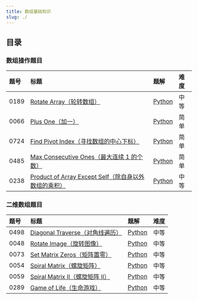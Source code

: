 ```yaml
---
title: 数组基础知识
slug: ./
---
```


## 目录

### 数组操作题目

| 题号 | 标题                                                                                          | 题解                                                                            | 难度 |
| :--- | :-------------------------------------------------------------------------------------------- | :------------------------------------------------------------------------------ | :--- |
| 0189 | [Rotate Array（轮转数组）][leetcode/rotate-array]                                             | [Python](./01-Array-Operation-Questions/01-189-Rotate_Array.md)                 | 中等 |
| 0066 | [Plus One（加一）][leetcode/plus-one]                                                         | [Python](./01-Array-Operation-Questions/02-66-Plus_One.md)                      | 简单 |
| 0724 | [Find Pivot Index（寻找数组的中心下标）][leetcode/find-pivot-index]                           | [Python](./01-Array-Operation-Questions/03-724-Find_Pivot_Index.md)             | 简单 |
| 0485 | [Max Consecutive Ones（最大连续 1 的个数）][leetcode/max-consecutive-ones]                    | [Python](./01-Array-Operation-Questions/04-485-Max_Consecutive_Ones.md)         | 简单 |
| 0238 | [Product of Array Except Self（除自身以外数组的乘积）][leetcode/product-of-array-except-self] | [Python](./01-Array-Operation-Questions/05-238-Product_of_Array_Except_Self.md) | 中等 |

### 二维数组题目

| 题号 | 标题                                                          | 题解                                                          | 难度 |
| :--- | :------------------------------------------------------------ | :------------------------------------------------------------ | :--- |
| 0498 | [Diagonal Traverse（对角线遍历）][leetcode/diagonal-traverse] | [Python](./02-2D-Array-Questions/01-498-Diagonal_Traverse.md) | 中等 |
| 0048 | [Rotate Image（旋转图像）][leetcode/rotate-image]             | [Python](./02-2D-Array-Questions/02-48-Rotate_Image.md)       | 中等 |
| 0073 | [Set Matrix Zeros（矩阵置零）][leetcode/set-matrix-zeroes]    | [Python](./02-2D-Array-Questions/03-73-Set_Matrix_Zeroes.md)  | 中等 |
| 0054 | [Spiral Matrix（螺旋矩阵）][leetcode/spiral-matrix]           | [Python](./02-2D-Array-Questions/04-54-Spiral_Matrix.md)      | 中等 |
| 0059 | [Spiral Matrix II（螺旋矩阵 II）][leetcode/spiral-matrix-ii]  | [Python](./02-2D-Array-Questions/05-59-Spiral_Matrix_II.md)   | 中等 |
| 0289 | [Game of Life（生命游戏）][leetcode/game-of-life]             | [Python](./02-2D-Array-Questions/06-289-Game_of_Life.md)      | 中等 |

<!-- 数组操作 -->

[leetcode/rotate-array]: https://leetcode.com/problems/rotate-array/
[leetcode/plus-one]: https://leetcode.com/problems/plus-one/
[leetcode/find-pivot-index]: https://leetcode.com/problems/find-pivot-index/
[leetcode/max-consecutive-ones]: https://leetcode.com/problems/max-consecutive-ones/
[leetcode/product-of-array-except-self]: https://leetcode.com/problems/product-of-array-except-self/

<!-- 二维数组 -->

[leetcode/diagonal-traverse]: https://leetcode.com/problems/diagonal-traverse/
[leetcode/rotate-image]: https://leetcode.com/problems/rotate-image/
[leetcode/set-matrix-zeroes]: https://leetcode.com/problems/set-matrix-zeroes/
[leetcode/spiral-matrix]: https://leetcode.com/problems/spiral-matrix/
[leetcode/spiral-matrix-ii]: https://leetcode.com/problems/spiral-matrix-ii/
[leetcode/game-of-life]: https://leetcode.com/problems/game-of-life/
